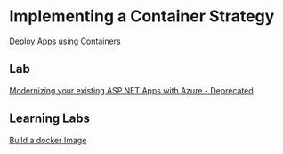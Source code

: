 # Implementing a Container Strategy

[Deploy Apps using Containers](https://docs.microsoft.com/en-us/azure/devops/pipelines/ecosystems/containers/build-image?view=azure-devops)

## Lab

[Modernizing your existing ASP.NET Apps with Azure - Deprecated](https://www.azuredevopslabs.com/labs/vstsextend/aspnetmodernize/)

## Learning Labs

[Build a docker Image](https://docs.microsoft.com/en-us/azure/devops/pipelines/ecosystems/containers/build-image?view=azure-devops)
